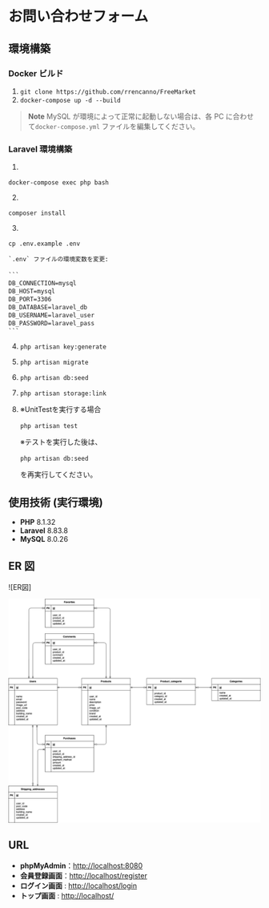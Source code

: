 # お問い合わせフォーム

## 環境構築

### Docker ビルド

1. `git clone https://github.com/rrencanno/FreeMarket`
2. `docker-compose up -d --build`

> **Note**
> MySQL が環境によって正常に起動しない場合は、各 PC に合わせて`docker-compose.yml` ファイルを編集してください。

### Laravel 環境構築

1. 
```
docker-compose exec php bash
```
2. 
```
composer install
```
3. 
```
cp .env.example .env
```

    `.env` ファイルの環境変数を変更:

    ```
    DB_CONNECTION=mysql
    DB_HOST=mysql
    DB_PORT=3306
    DB_DATABASE=laravel_db
    DB_USERNAME=laravel_user
    DB_PASSWORD=laravel_pass
    ```

4. `php artisan key:generate`
5. `php artisan migrate`
6. `php artisan db:seed`
7. `php artisan storage:link`
8. ※UnitTestを実行する場合

    `php artisan test`

    ※テストを実行した後は、

    `php artisan db:seed`

    を再実行してください。

## 使用技術 (実行環境)

- **PHP** 8.1.32
- **Laravel** 8.83.8
- **MySQL** 8.0.26

## ER 図
![ER図]

![FreeMarket](FreeMarket.png)

## URL

- **phpMyAdmin**：[http://localhost:8080](http://localhost:8080)
- **会員登録画面**：[http://localhost/register](http://localhost/register)
- **ログイン画面** : [http://localhost/login](http://localhost/login)
- **トップ画面** : [http://localhost/](http://localhost/)
